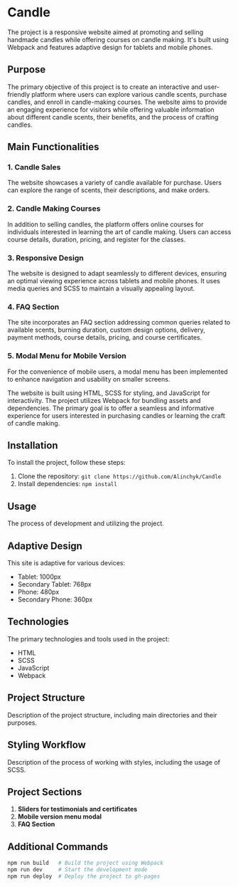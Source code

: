 # Candle

The project is a responsive website aimed at promoting and selling handmade
candles while offering courses on candle making. It's built using Webpack and
features adaptive design for tablets and mobile phones.

## Purpose

The primary objective of this project is to create an interactive and
user-friendly platform where users can explore various candle scents, purchase
candles, and enroll in candle-making courses. The website aims to provide an
engaging experience for visitors while offering valuable information about
different candle scents, their benefits, and the process of crafting candles.

## Main Functionalities

### 1. Candle Sales

The website showcases a variety of candle available for purchase. Users can
explore the range of scents, their descriptions, and make orders.

### 2. Candle Making Courses

In addition to selling candles, the platform offers online courses for
individuals interested in learning the art of candle making. Users can access
course details, duration, pricing, and register for the classes.

### 3. Responsive Design

The website is designed to adapt seamlessly to different devices, ensuring an
optimal viewing experience across tablets and mobile phones. It uses media
queries and SCSS to maintain a visually appealing layout.

### 4. FAQ Section

The site incorporates an FAQ section addressing common queries related to
available scents, burning duration, custom design options, delivery, payment
methods, course details, pricing, and course certificates.

### 5. Modal Menu for Mobile Version

For the convenience of mobile users, a modal menu has been implemented to
enhance navigation and usability on smaller screens.

The website is built using HTML, SCSS for styling, and JavaScript for
interactivity. The project utilizes Webpack for bundling assets and
dependencies. The primary goal is to offer a seamless and informative experience
for users interested in purchasing candles or learning the craft of candle
making.

## Installation

To install the project, follow these steps:

1. Clone the repository: `git clone https://github.com/Alinchyk/Candle`
2. Install dependencies: `npm install`

## Usage

The process of development and utilizing the project.

## Adaptive Design

This site is adaptive for various devices:

- Tablet: 1000px
- Secondary Tablet: 768px
- Phone: 480px
- Secondary Phone: 360px

## Technologies

The primary technologies and tools used in the project:

- HTML
- SCSS
- JavaScript
- Webpack

## Project Structure

Description of the project structure, including main directories and their
purposes.

## Styling Workflow

Description of the process of working with styles, including the usage of SCSS.

## Project Sections

1. **Sliders for testimonials and certificates**
2. **Mobile version menu modal**
3. **FAQ Section**

## Additional Commands

```bash
npm run build   # Build the project using Webpack
npm run dev     # Start the development mode
npm run deploy  # Deploy the project to gh-pages
```
